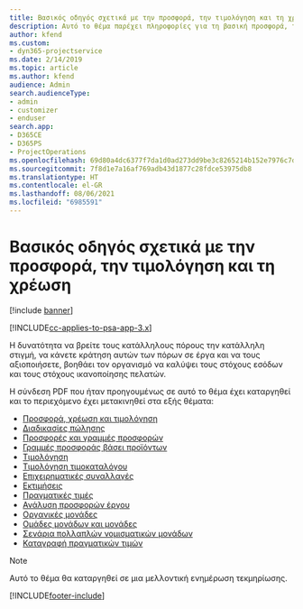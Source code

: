 ```yaml
---
title: Βασικός οδηγός σχετικά με την προσφορά, την τιμολόγηση και τη χρέωση
description: Αυτό το θέμα παρέχει πληροφορίες για τη βασική προσφορά, τη χρέωση και την τιμολόγηση στο Project Service Automation.
author: kfend
ms.custom:
- dyn365-projectservice
ms.date: 2/14/2019
ms.topic: article
ms.author: kfend
audience: Admin
search.audienceType:
- admin
- customizer
- enduser
search.app:
- D365CE
- D365PS
- ProjectOperations
ms.openlocfilehash: 69d80a4dc6377f7da1d0ad273dd9be3c8265214b152e7976c7d0c73e46a7dbd1
ms.sourcegitcommit: 7f8d1e7a16af769adb43d1877c28fdce53975db8
ms.translationtype: HT
ms.contentlocale: el-GR
ms.lasthandoff: 08/06/2021
ms.locfileid: "6985591"
---
```

# <a name="basic-guide-to-quoting-pricing-and-billing"></a>Βασικός οδηγός σχετικά με την προσφορά, την τιμολόγηση και τη χρέωση

[!include [banner](../../includes/psa-now-project-operations.md)]

[!INCLUDE[cc-applies-to-psa-app-3.x](../../includes/cc-applies-to-psa-app-3x.md)]

Η δυνατότητα να βρείτε τους κατάλληλους πόρους την κατάλληλη στιγμή, να κάνετε κράτηση αυτών των πόρων σε έργα και να τους αξιοποιήσετε, βοηθάει τον οργανισμό να καλύψει τους στόχους εσόδων και τους στόχους ικανοποίησης πελατών. 

Η σύνδεση PDF που ήταν προηγουμένως σε αυτό το θέμα έχει καταργηθεί και το περιεχόμενο έχει μετακινηθεί στα εξής θέματα:

- [Προσφορά, χρέωση και τιμολόγηση](../quote-bill-price.md)
- [Διαδικασίες πώλησης](../basic-sales-process.md)
- [Προσφορές και γραμμές προσφορών](../basic-quote-lines.md)
- [Γραμμές προσφοράς βάσει προϊόντων](../product-based-quote-lines.md)
- [Τιμολόγηση](../basic-pricing.md)
- [Τιμολόγηση τιμοκαταλόγου](../product-catalog-pricing.md)
- [Επιχειρηματικές συναλλαγές](../basic-business-transactions.md)
- [Εκτιμήσεις](../estimates.md)
- [Πραγματικές τιμές](../actuals.md)
- [Ανάλυση προσφορών έργου](../basic-analyzing-quotes.md)
- [Οργανικές μονάδες](../advanced-organizational.md)
- [Ομάδες μονάδων και μονάδες](../advanced-units.md)
- [Σενάρια πολλαπλών νομισματικών μονάδων](../advanced-currency.md)
- [Καταγραφή πραγματικών τιμών](../advanced-actuals.md)

> [!NOTE]
> Αυτό το θέμα θα καταργηθεί σε μια μελλοντική ενημέρωση τεκμηρίωσης. 


[!INCLUDE[footer-include](../../includes/footer-banner.md)]